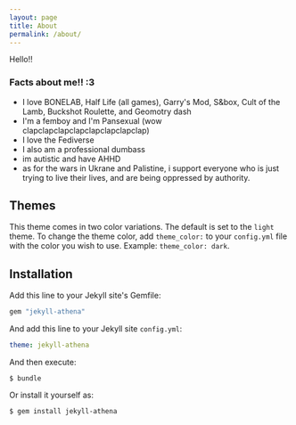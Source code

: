 ```yaml
---
layout: page
title: About
permalink: /about/
---
```


Hello!!

### Facts about me!! :3
* I love BONELAB, Half Life (all games), Garry's Mod, S&box, Cult of the Lamb, Buckshot Roulette, and Geomotry dash
* I'm a femboy and I'm Pansexual (wow clapclapclapclapclapclapclapclap)
* I love the Fediverse
* I also am a professional dumbass
* im autistic and have AHHD
* as for the wars in Ukrane and Palistine, i support everyone who is just trying to live their lives, and are being oppressed by authority.

## Themes
This theme comes in two color variations. The default is set to the `light` theme. To change the theme color, add `theme_color:` to your `config.yml` file with the color you wish to use. Example: `theme_color: dark`.

<!-- | Config setting | Thumbnail |
| --- | --- |
| `theme_color: black` | <img width="330" alt="black" src="url"> |
| `theme_color: red` | <img width="330" alt="red" src="url"> | -->


## Installation

Add this line to your Jekyll site's Gemfile:

```ruby
gem "jekyll-athena"
```

And add this line to your Jekyll site `config.yml`:

```yaml
theme: jekyll-athena
```

And then execute:

    $ bundle

Or install it yourself as:

    $ gem install jekyll-athena
